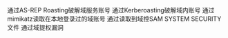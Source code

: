 通过AS-REP Roasting破解域服务账号
通过Kerberoasting破解域内账号
通过mimikatz读取在本地登录过的域账号
通过读取到域控SAM SYSTEM SECURITY文件
通过域提权漏洞